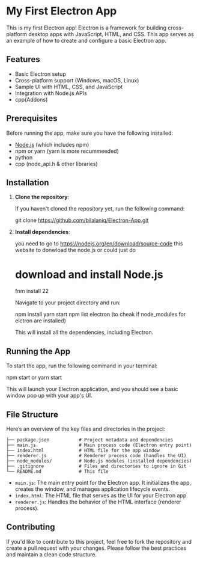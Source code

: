 # My First Electron App

This is my first Electron app! Electron is a framework for building cross-platform desktop apps with JavaScript, HTML, and CSS. This app serves as an example of how to create and configure a basic Electron app.

## Features

- Basic Electron setup
- Cross-platform support (Windows, macOS, Linux)
- Sample UI with HTML, CSS, and JavaScript
- Integration with Node.js APIs
- cpp(Addons)

## Prerequisites

Before running the app, make sure you have the following installed:

- [Node.js](https://nodejs.org/) (which includes npm)
- npm or yarn (yarn is more recummeeded)
- python
- cpp (node_api.h & other libraries)

## Installation

1. **Clone the repository**:

   If you haven't cloned the repository yet, run the following command:

   git clone https://github.com/bilalaniq/Electron-App.git

2. **Install dependencies**:

   you need to go to https://nodejs.org/en/download/source-code this website to donwload the node.js
   or could just do

   # download and install Node.js
   fnm install 22

   Navigate to your project directory and run:

   npm install
   yarn start
   npm list electron (to cheak if node_modules for elctron are installed)

   This will install all the dependencies, including Electron.

## Running the App

To start the app, run the following command in your terminal:


npm start
or 
yarn start

This will launch your Electron application, and you should see a basic window pop up with your app's UI.

## File Structure

Here’s an overview of the key files and directories in the project:

```
├── package.json           # Project metadata and dependencies
├── main.js                # Main process code (Electron entry point)
├── index.html             # HTML file for the app window
├── renderer.js            # Renderer process code (handles the UI)
├── node_modules/          # Node.js modules (installed dependencies)
├── .gitignore             # Files and directories to ignore in Git
└── README.md              # This file
```

- `main.js`: The main entry point for the Electron app. It initializes the app, creates the window, and manages application lifecycle events.
- `index.html`: The HTML file that serves as the UI for your Electron app.
- `renderer.js`: Handles the behavior of the HTML interface (renderer process).

## Contributing

If you'd like to contribute to this project, feel free to fork the repository and create a pull request with your changes. Please follow the best practices and maintain a clean code structure.